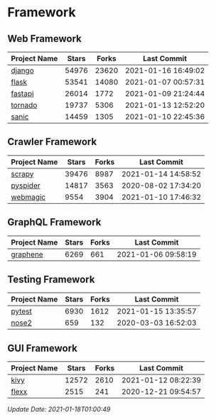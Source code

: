 # Framework

## Web Framework
| Project Name | Stars | Forks | Last Commit |
| ------------ | ----- | ----- | ----------- |
| [django](https://github.com/django/django) | 54976 | 23620 | 2021-01-16 16:49:02 |
| [flask](https://github.com/pallets/flask) | 53541 | 14080 | 2021-01-07 00:57:31 |
| [fastapi](https://github.com/tiangolo/fastapi) | 26014 | 1772 | 2021-01-09 21:24:44 |
| [tornado](https://github.com/tornadoweb/tornado) | 19737 | 5306 | 2021-01-13 12:52:20 |
| [sanic](https://github.com/sanic-org/sanic) | 14459 | 1305 | 2021-01-10 22:45:36 |

## Crawler Framework
| Project Name | Stars | Forks | Last Commit |
| ------------ | ----- | ----- | ----------- |
| [scrapy](https://github.com/scrapy/scrapy) | 39476 | 8987 | 2021-01-14 14:58:52 |
| [pyspider](https://github.com/binux/pyspider) | 14817 | 3563 | 2020-08-02 17:34:20 |
| [webmagic](https://github.com/code4craft/webmagic) | 9554 | 3904 | 2021-01-10 17:46:32 |

## GraphQL Framework
| Project Name | Stars | Forks | Last Commit |
| ------------ | ----- | ----- | ----------- |
| [graphene](https://github.com/graphql-python/graphene) | 6269 | 661 | 2021-01-06 09:58:19 |

## Testing Framework
| Project Name | Stars | Forks | Last Commit |
| ------------ | ----- | ----- | ----------- |
| [pytest](https://github.com/pytest-dev/pytest) | 6930 | 1612 | 2021-01-15 13:35:57 |
| [nose2](https://github.com/nose-devs/nose2) | 659 | 132 | 2020-03-03 16:52:03 |

## GUI Framework
| Project Name | Stars | Forks | Last Commit |
| ------------ | ----- | ----- | ----------- |
| [kivy](https://github.com/kivy/kivy) | 12572 | 2610 | 2021-01-12 08:22:39 |
| [flexx](https://github.com/flexxui/flexx) | 2515 | 241 | 2020-12-21 09:54:57 |

*Update Date: 2021-01-18T01:00:49*